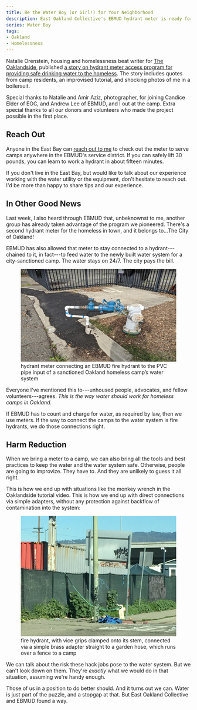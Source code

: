 ```yaml
---
title: Be the Water Boy (or Girl!) for Your Neighborhood
description: East Oakland Collective's EBMUD hydrant meter is ready for action
series: Water Boy
tags:
- Oakland
- Homelessness
---
```


Natalie Orenstein, housing and homelessness beat writer for [The Oaklandside](https://oaklandside.org), published [a story on hydrant meter access program for providing safe drinking water to the homeless](https://oaklandside.org/2022/01/28/new-tool-lets-homeless-residents-access-clean-drinking-water-from-fire-hydrants/).  The story includes quotes from camp residents, an improvised tutorial, and shocking photos of me in a boilersuit.

Special thanks to Natalie and Amir Aziz, photographer, for joining Candice Elder of EOC, and Andrew Lee of EBMUD, and I out at the camp.  Extra special thanks to all our donors and volunteers who made the project possible in the first place.

## Reach Out

Anyone in the East Bay can [reach out to me](mailto:kyle@kemitchell.com?subject=Hydrant%20Meter) to check out the meter to serve camps anywhere in the EBMUD's service district.  If you can safely lift 30 pounds, you can learn to work a hydrant in about fifteen minutes.

If you don't live in the East Bay, but would like to talk about our experience working with the water utility or the equipment, don't hesitate to reach out.  I'd be more than happy to share tips and our experience.

## In Other Good News

Last week, I also heard through EBMUD that, unbeknownst to me, another group has already taken advantage of the program we pioneered.  There's a second hydrant meter for the homeless in town, and it belongs to...The City of Oakland!

EBMUD has also allowed that meter to stay connected to a hydrant---chained to it, in fact---to feed water to the newly built water system for a city-sanctioned camp.  The water stays on 24/7.  The city pays the bill.

<figure>
<img src="/images/e-12th-hydrant-meter.jpg">
<figcaption>hydrant meter connecting an EBMUD fire hydrant to the PVC pipe input of a sanctioned Oakland homeless camp’s water system</figcaption>
</figure>

Everyone I've mentioned this to---unhoused people, advocates, and fellow volunteers---agrees.  _This is the way water should work for homeless camps in Oakland._

If EBMUD has to count and charge for water, as required by law, then we use meters.  If the way to connect the camps to the water system is fire hydrants, we do those connections right.

## Harm Reduction

When we bring a meter to a camp, we can also bring all the tools and best practices to keep the water and the water system safe.  Otherwise, people are going to improvize.  They have to.  And they are unlikely to guess it all right.

This is how we end up with situations like the monkey wrench in the Oaklandside tutorial video.  This is how we end up with direct connections via simple adapters, without any protection against backflow of contamination into the system:

<figure>
<img src="/images/inferior-hydrant-connection.jpg">
<figcaption>fire hydrant, with vice grips clamped onto its stem, connected via a simple brass adapter straight to a garden hose, which runs over a fence to a camp</figcaption>
</figure>

We can talk about the risk these hack jobs pose to the water system.  But we can't look down on them.  They're _exactly_ what we would do in that situation, assuming we're handy enough.

Those of us in a position to do better should.  And it turns out we can.  Water is just part of the puzzle, and a stopgap at that.  But East Oakland Collective and EBMUD found a way.
